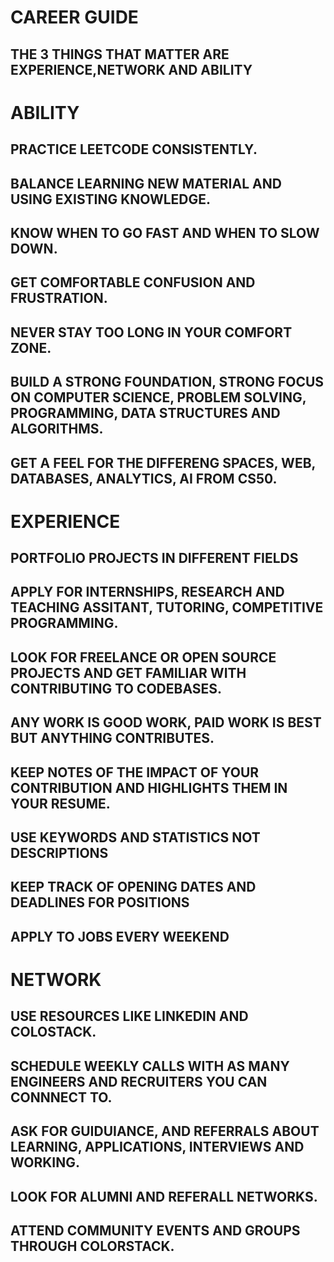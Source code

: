 # CAREER GUIDE

## THE 3 THINGS THAT MATTER ARE EXPERIENCE,NETWORK AND ABILITY 

# ABILITY
## PRACTICE LEETCODE CONSISTENTLY.
## BALANCE LEARNING NEW MATERIAL AND USING EXISTING KNOWLEDGE.
## KNOW WHEN TO GO FAST AND WHEN TO SLOW DOWN.
## GET COMFORTABLE CONFUSION AND FRUSTRATION.
## NEVER STAY TOO LONG IN YOUR COMFORT ZONE.
## BUILD A STRONG FOUNDATION, STRONG FOCUS ON COMPUTER SCIENCE, PROBLEM SOLVING, PROGRAMMING, DATA STRUCTURES AND ALGORITHMS.
## GET A FEEL FOR THE DIFFERENG SPACES, WEB, DATABASES, ANALYTICS, AI FROM CS50.

# EXPERIENCE 
## PORTFOLIO PROJECTS IN DIFFERENT FIELDS
## APPLY FOR INTERNSHIPS, RESEARCH AND TEACHING ASSITANT, TUTORING, COMPETITIVE PROGRAMMING.
## LOOK FOR FREELANCE OR OPEN SOURCE PROJECTS AND GET FAMILIAR WITH CONTRIBUTING TO CODEBASES.
## ANY WORK IS GOOD WORK, PAID WORK IS BEST BUT ANYTHING CONTRIBUTES.
## KEEP NOTES OF THE IMPACT OF YOUR CONTRIBUTION AND HIGHLIGHTS THEM IN YOUR RESUME.
## USE KEYWORDS AND STATISTICS NOT DESCRIPTIONS
## KEEP TRACK OF OPENING DATES AND DEADLINES FOR POSITIONS
## APPLY TO JOBS EVERY WEEKEND

# NETWORK
## USE RESOURCES LIKE LINKEDIN AND COLOSTACK.
## SCHEDULE WEEKLY CALLS WITH AS MANY ENGINEERS AND RECRUITERS YOU CAN CONNNECT TO. 
## ASK FOR GUIDUIANCE, AND REFERRALS ABOUT LEARNING, APPLICATIONS, INTERVIEWS AND WORKING.
## LOOK FOR ALUMNI AND REFERALL NETWORKS.
## ATTEND COMMUNITY EVENTS AND GROUPS THROUGH COLORSTACK.
